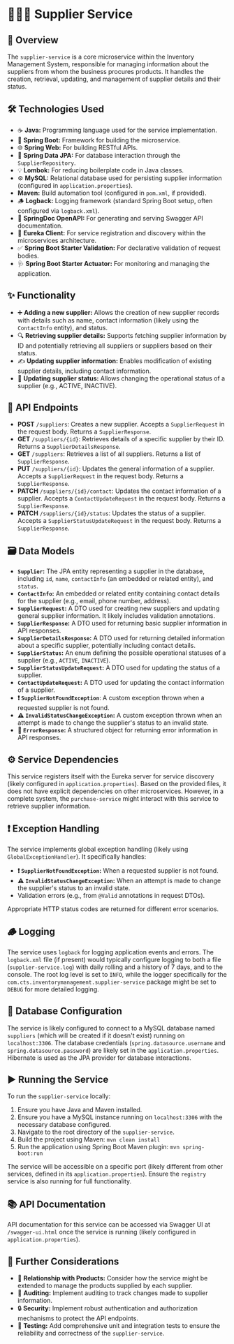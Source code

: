 # 🧑‍🤝‍🧑 Supplier Service

## 📄 Overview

The `supplier-service` is a core microservice within the Inventory Management System, responsible for managing information about the suppliers from whom the business procures products. It handles the creation, retrieval, updating, and management of supplier details and their status.

## 🛠️ Technologies Used

* ☕ **Java:** Programming language used for the service implementation.
* 🚀 **Spring Boot:** Framework for building the microservice.
* 🌐 **Spring Web:** For building RESTful APIs.
* 💾 **Spring Data JPA:** For database interaction through the `SupplierRepository`.
* 💡 **Lombok:** For reducing boilerplate code in Java classes.
* ⚙️ **MySQL:** Relational database used for persisting supplier information (configured in `application.properties`).
* **Maven:** Build automation tool (configured in `pom.xml`, if provided).
* 🪵 **Logback:** Logging framework (standard Spring Boot setup, often configured via `logback.xml`).
* 📄 **SpringDoc OpenAPI:** For generating and serving Swagger API documentation.
* 📡 **Eureka Client:** For service registration and discovery within the microservices architecture.
* ✅ **Spring Boot Starter Validation:** For declarative validation of request bodies.
* 🩺 **Spring Boot Starter Actuator:** For monitoring and managing the application.

## ✨ Functionality

* ➕ **Adding a new supplier:** Allows the creation of new supplier records with details such as name, contact information (likely using the `ContactInfo` entity), and status.
* 🔍 **Retrieving supplier details:** Supports fetching supplier information by ID and potentially retrieving all suppliers or suppliers based on their status.
* ✍️ **Updating supplier information:** Enables modification of existing supplier details, including contact information.
* 🔄 **Updating supplier status:** Allows changing the operational status of a supplier (e.g., ACTIVE, INACTIVE).

## 🔗 API Endpoints

* **POST** `/suppliers`: Creates a new supplier. Accepts a `SupplierRequest` in the request body. Returns a `SupplierResponse`.
* **GET** `/suppliers/{id}`: Retrieves details of a specific supplier by their ID. Returns a `SupplierDetailsResponse`.
* **GET** `/suppliers`: Retrieves a list of all suppliers. Returns a list of `SupplierResponse`.
* **PUT** `/suppliers/{id}`: Updates the general information of a supplier. Accepts a `SupplierRequest` in the request body. Returns a `SupplierResponse`.
* **PATCH** `/suppliers/{id}/contact`: Updates the contact information of a supplier. Accepts a `ContactUpdateRequest` in the request body. Returns a `SupplierResponse`.
* **PATCH** `/suppliers/{id}/status`: Updates the status of a supplier. Accepts a `SupplierStatusUpdateRequest` in the request body. Returns a `SupplierResponse`.

## 🗃️ Data Models

* **`Supplier`:** The JPA entity representing a supplier in the database, including `id`, `name`, `contactInfo` (an embedded or related entity), and `status`.
* **`ContactInfo`:** An embedded or related entity containing contact details for the supplier (e.g., email, phone number, address).
* **`SupplierRequest`:** A DTO used for creating new suppliers and updating general supplier information. It likely includes validation annotations.
* **`SupplierResponse`:** A DTO used for returning basic supplier information in API responses.
* **`SupplierDetailsResponse`:** A DTO used for returning detailed information about a specific supplier, potentially including contact details.
* **`SupplierStatus`:** An enum defining the possible operational statuses of a supplier (e.g., `ACTIVE`, `INACTIVE`).
* **`SupplierStatusUpdateRequest`:** A DTO used for updating the status of a supplier.
* **`ContactUpdateRequest`:** A DTO used for updating the contact information of a supplier.
* **❗ `SupplierNotFoundException`**: A custom exception thrown when a requested supplier is not found.
* **⚠️ `InvalidStatusChangeException`:** A custom exception thrown when an attempt is made to change the supplier's status to an invalid state.
* **🛑 `ErrorResponse`:** A structured object for returning error information in API responses.

## ⚙️ Service Dependencies

This service registers itself with the Eureka server for service discovery (likely configured in `application.properties`). Based on the provided files, it does not have explicit dependencies on other microservices. However, in a complete system, the `purchase-service` might interact with this service to retrieve supplier information.

## ❗ Exception Handling

The service implements global exception handling (likely using `GlobalExceptionHandler`). It specifically handles:

* **❗ `SupplierNotFoundException`:** When a requested supplier is not found.
* **⚠️ `InvalidStatusChangeException`:** When an attempt is made to change the supplier's status to an invalid state.
* Validation errors (e.g., from `@Valid` annotations in request DTOs).

Appropriate HTTP status codes are returned for different error scenarios.

## 🪵 Logging

The service uses `logback` for logging application events and errors. The `logback.xml` file (if present) would typically configure logging to both a file (`supplier-service.log`) with daily rolling and a history of 7 days, and to the console. The root log level is set to `INFO`, while the logger specifically for the `com.cts.inventorymanagement.supplier-service` package might be set to `DEBUG` for more detailed logging.

## 💾 Database Configuration

The service is likely configured to connect to a MySQL database named `suppliers` (which will be created if it doesn't exist) running on `localhost:3306`. The database credentials (`spring.datasource.username` and `spring.datasource.password`) are likely set in the `application.properties`. Hibernate is used as the JPA provider for database interactions.

## ▶️ Running the Service

To run the `supplier-service` locally:

1.  Ensure you have Java and Maven installed.
2.  Ensure you have a MySQL instance running on `localhost:3306` with the necessary database configured.
3.  Navigate to the root directory of the `supplier-service`.
4.  Build the project using Maven: `mvn clean install`
5.  Run the application using Spring Boot Maven plugin: `mvn spring-boot:run`

The service will be accessible on a specific port (likely different from other services, defined in its `application.properties`). Ensure the `registry` service is also running for full functionality.

## 📚 API Documentation

API documentation for this service can be accessed via Swagger UI at `/swagger-ui.html` once the service is running (likely configured in `application.properties`).

## 🤔 Further Considerations

* 🔗 **Relationship with Products:** Consider how the service might be extended to manage the products supplied by each supplier.
* 📝 **Auditing:** Implement auditing to track changes made to supplier information.
* 🔒 **Security:** Implement robust authentication and authorization mechanisms to protect the API endpoints.
* 🧪 **Testing:** Add comprehensive unit and integration tests to ensure the reliability and correctness of the `supplier-service`.
